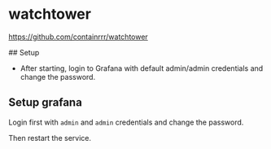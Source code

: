 # watchtower

https://github.com/containrrr/watchtower

## Setup

* After starting, login to Grafana with default admin/admin credentials and change the password.

## Setup grafana

Login first with `admin` and `admin` credentials and change the password.

Then restart the service.
